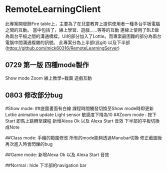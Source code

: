 RemoteLearningClient
===
此專案開發餘Fire table上，主要為了在兒童教育上提供使用者一種多台平板電腦之間的互動。
當中包括了，線上學習、遊戲......等等的互動
連線上使用了BLE做為兩台平板之間的溝通橋樑，UI的部分加入了Lottie。而專案最困難的部分為兩台電腦中間溝通複雜的訊號。
  此專案分為上半部(此git) 以及下半部(https://github.com/mick60316/RemoteLearningServer)

0729  第一版 四種mode製作
---
Show mode
Zoom
線上教學+截圖
遊戲互動
  
0803 修改部分bug
---
#Show mode:
##底圖畫面有白線
    課程時間觸發切換至Show mode時即更新
    Lottie animation update
    Light sensor 敏感度下降為10
##Zoom mode :
    按下Start 即馬上跳轉至課程
    新增Alexa Ok 以及 Alexa Start 音效
    下半部的平板切換成Note
  
##Class mode:
    手繪的範圍修改
    所有的mode能夠透過Manubar切換
    修正截圖後再次進入時會閃爍的bug
    
##Game mode:
    新增Alexa Ok 以及 Alexa Start 音效
    
##Normal :
    hide 下半部的navigation bar 
   
    
  
  
 
